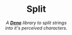 
<div align = center>

# Split

*A **[Deno]** library to split strings* <br>
*into it's perceived characters.*
  
</div>

<br>






[Deno]: https://deno.land/
